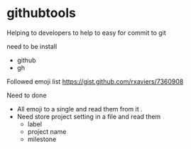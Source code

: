 # githubtools

Helping to developers to help to easy for commit to git 

need to be install 
- github
- gh

Followed emoji list
https://gist.github.com/rxaviers/7360908

Need to done 

- All emoji to a single and read them from it .
- Need store project setting in a file and read them
  - label 
  - project name
  - milestone
